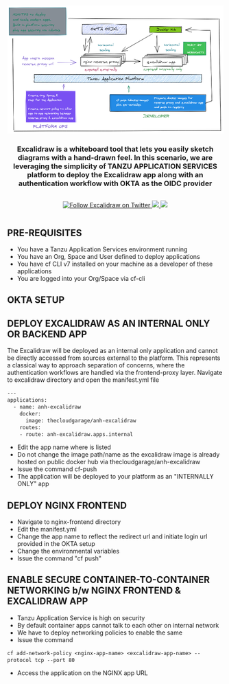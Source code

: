 <div align="center" style="display:flex;flex-direction:column;">
  <a href="https://excalidraw.com">
    <img src="Excalidraw-okta.png" alt="Excalidraw logo: Sketch handrawn like diagrams." />
  </a>
  <h3>Excalidraw is a whiteboard tool that lets you easily sketch diagrams with a hand-drawn feel. In this scenario, we are leveraging the simplicity of TANZU APPLICATION SERVICES platform to deploy the Excalidraw app along with an authentication workflow with OKTA as the OIDC provider</h3>
  <p>
    <a href="https://twitter.com/Excalidraw">
      <img alt="Follow Excalidraw on Twitter" src="https://img.shields.io/twitter/follow/excalidraw.svg?label=follow+excalidraw&style=social&logo=twitter">
    </a>
    <a target="_blank" href="https://crowdin.com/project/excalidraw">
      <img src="https://badges.crowdin.net/excalidraw/localized.svg">
    </a>
    <a target="_blank" href="https://hub.docker.com/r/excalidraw/excalidraw">
      <img src="https://img.shields.io/docker/pulls/excalidraw/excalidraw">
    </a>
  </p>
</div>

## PRE-REQUISITES

* You have a Tanzu Application Services environment running
* You have an Org, Space and User defined to deploy applications
* You have cf CLI v7 installed on your machine as a developer of these applications
* You are logged into your Org/Space via cf-cli

## OKTA SETUP

## DEPLOY EXCALIDRAW AS AN INTERNAL ONLY OR BACKEND APP

The Excalidraw will be deployed as an internal only application and cannot be directly accessed from sources external to the platform. This represents a classical way to approach separation of concerns, where the authentication workflows are handled via the frontend-proxy layer. Navigate to excalidraw directory and open the manifest.yml file

```
---
applications:
  - name: anh-excalidraw
    docker:
      image: thecloudgarage/anh-excalidraw
    routes:
    - route: anh-excalidraw.apps.internal
```

* Edit the app name where <your-unique-app-name> is listed
* Do not change the image path/name as the excalidraw image is already hosted on public docker hub via thecloudgarage/anh-excalidraw
* Issue the command cf-push
* The application will be deployed to your platform as an "INTERNALLY ONLY" app

## DEPLOY NGINX FRONTEND

* Navigate to nginx-frontend directory
* Edit the manifest.yml
* Change the app name to reflect the redirect url and initiate login url provided in the OKTA setup
* Change the environmental variables 
* Issue the command "cf push"

## ENABLE SECURE CONTAINER-TO-CONTAINER NETWORKING b/w NGINX FRONTEND & EXCALIDRAW APP

* Tanzu Application Service is high on security
* By default container apps cannot talk to each other on internal network
* We have to deploy networking policies to enable the same
* Issue the command 
```
cf add-network-policy <nginx-app-name> <excalidraw-app-name> --protocol tcp --port 80
```
* Access the application on the NGINX app URL
